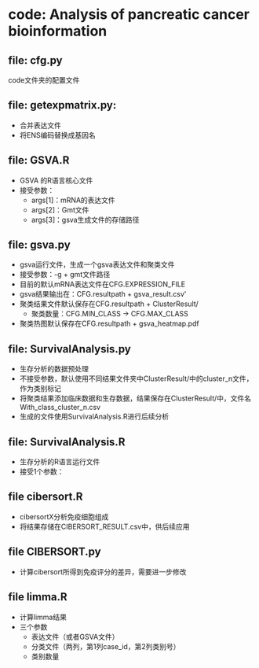 # code: Analysis of pancreatic cancer bioinformation
                                   
## file: cfg.py

code文件夹的配置文件

## file: getexpmatrix.py:

- 合并表达文件
- 将ENS编码替换成基因名

## file: GSVA.R

- GSVA 的R语言核心文件
- 接受参数：
	- args[1]：mRNA的表达文件
	- args[2]：Gmt文件
	- args[3]：gsva生成文件的存储路径

## file: gsva.py

- gsva运行文件，生成一个gsva表达文件和聚类文件
- 接受参数：-g + gmt文件路径
- 目前的默认mRNA表达文件在CFG.EXPRESSION_FILE
- gsva结果输出在：CFG.resultpath + gsva_result.csv'
- 聚类结果文件默认保存在CFG.resultpath + ClusterResult/
	- 聚类数量：CFG.MIN_CLASS -> CFG.MAX_CLASS
- 聚类热图默认保存在CFG.resultpath + gsva_heatmap.pdf

## file: SurvivalAnalysis.py

- 生存分析的数据预处理
- 不接受参数，默认使用不同结果文件夹中ClusterResult/中的cluster_n文件，作为类别标记
- 将聚类结果添加临床数据和生存数据，结果保存在ClusterResult/中，文件名With_class_cluster_n.csv
- 生成的文件使用SurvivalAnalysis.R进行后续分析

## file: SurvivalAnalysis.R

- 生存分析的R语言运行文件
- 接受1个参数：

## file cibersort.R

- cibersortX分析免疫细胞组成
- 将结果存储在CIBERSORT_RESULT.csv中，供后续应用

## file CIBERSORT.py

- 计算cibersort所得到免疫评分的差异，需要进一步修改

## file limma.R

- 计算limma结果
- 三个参数
	- 表达文件（或者GSVA文件）
	- 分类文件（两列，第1列case_id，第2列类别号）
	- 类别数量


